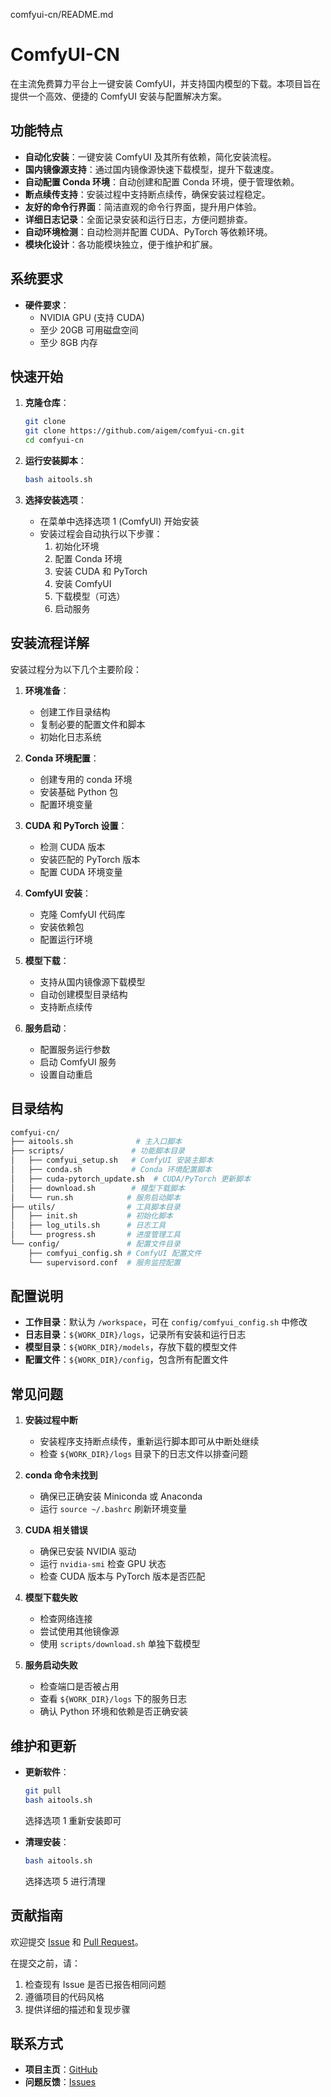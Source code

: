 comfyui-cn/README.md
# ComfyUI-CN

在主流免费算力平台上一键安装 ComfyUI，并支持国内模型的下载。本项目旨在提供一个高效、便捷的 ComfyUI 安装与配置解决方案。

## 功能特点

- **自动化安装**：一键安装 ComfyUI 及其所有依赖，简化安装流程。
- **国内镜像源支持**：通过国内镜像源快速下载模型，提升下载速度。
- **自动配置 Conda 环境**：自动创建和配置 Conda 环境，便于管理依赖。
- **断点续传支持**：安装过程中支持断点续传，确保安装过程稳定。
- **友好的命令行界面**：简洁直观的命令行界面，提升用户体验。
- **详细日志记录**：全面记录安装和运行日志，方便问题排查。
- **自动环境检测**：自动检测并配置 CUDA、PyTorch 等依赖环境。
- **模块化设计**：各功能模块独立，便于维护和扩展。

## 系统要求

- **硬件要求**：
  - NVIDIA GPU (支持 CUDA)
  - 至少 20GB 可用磁盘空间
  - 至少 8GB 内存

## 快速开始

1. **克隆仓库**：
    ```bash
    git clone 
    git clone https://github.com/aigem/comfyui-cn.git
    cd comfyui-cn
    ```

2. **运行安装脚本**：
    ```bash
    bash aitools.sh
    ```

3. **选择安装选项**：
    - 在菜单中选择选项 1 (ComfyUI) 开始安装
    - 安装过程会自动执行以下步骤：
      1. 初始化环境
      2. 配置 Conda 环境
      3. 安装 CUDA 和 PyTorch
      4. 安装 ComfyUI
      5. 下载模型（可选）
      6. 启动服务

## 安装流程详解

安装过程分为以下几个主要阶段：

1. **环境准备**：
   - 创建工作目录结构
   - 复制必要的配置文件和脚本
   - 初始化日志系统

2. **Conda 环境配置**：
   - 创建专用的 conda 环境
   - 安装基础 Python 包
   - 配置环境变量

3. **CUDA 和 PyTorch 设置**：
   - 检测 CUDA 版本
   - 安装匹配的 PyTorch 版本
   - 配置 CUDA 环境变量

4. **ComfyUI 安装**：
   - 克隆 ComfyUI 代码库
   - 安装依赖包
   - 配置运行环境

5. **模型下载**：
   - 支持从国内镜像源下载模型
   - 自动创建模型目录结构
   - 支持断点续传

6. **服务启动**：
   - 配置服务运行参数
   - 启动 ComfyUI 服务
   - 设置自动重启

## 目录结构

```bash
comfyui-cn/
├── aitools.sh              # 主入口脚本
├── scripts/               # 功能脚本目录
│   ├── comfyui_setup.sh   # ComfyUI 安装主脚本
│   ├── conda.sh           # Conda 环境配置脚本
│   ├── cuda-pytorch_update.sh  # CUDA/PyTorch 更新脚本
│   ├── download.sh        # 模型下载脚本
│   └── run.sh            # 服务启动脚本
├── utils/                # 工具脚本目录
│   ├── init.sh           # 初始化脚本
│   ├── log_utils.sh      # 日志工具
│   └── progress.sh       # 进度管理工具
└── config/               # 配置文件目录
    ├── comfyui_config.sh # ComfyUI 配置文件
    └── supervisord.conf  # 服务监控配置
```

## 配置说明

- **工作目录**：默认为 `/workspace`，可在 `config/comfyui_config.sh` 中修改
- **日志目录**：`${WORK_DIR}/logs`，记录所有安装和运行日志
- **模型目录**：`${WORK_DIR}/models`，存放下载的模型文件
- **配置文件**：`${WORK_DIR}/config`，包含所有配置文件

## 常见问题

1. **安装过程中断**
    - 安装程序支持断点续传，重新运行脚本即可从中断处继续
    - 检查 `${WORK_DIR}/logs` 目录下的日志文件以排查问题

2. **conda 命令未找到**
    - 确保已正确安装 Miniconda 或 Anaconda
    - 运行 `source ~/.bashrc` 刷新环境变量

3. **CUDA 相关错误**
    - 确保已安装 NVIDIA 驱动
    - 运行 `nvidia-smi` 检查 GPU 状态
    - 检查 CUDA 版本与 PyTorch 版本是否匹配

4. **模型下载失败**
    - 检查网络连接
    - 尝试使用其他镜像源
    - 使用 `scripts/download.sh` 单独下载模型

5. **服务启动失败**
    - 检查端口是否被占用
    - 查看 `${WORK_DIR}/logs` 下的服务日志
    - 确认 Python 环境和依赖是否正确安装

## 维护和更新

- **更新软件**：
    ```bash
    git pull
    bash aitools.sh
    ```
    选择选项 1 重新安装即可

- **清理安装**：
    ```bash
    bash aitools.sh
    ```
    选择选项 5 进行清理

## 贡献指南

欢迎提交 [Issue](https://github.com/aigem/aitools/issues) 和 [Pull Request](https://github.com/aigem/aitools/pulls)。

在提交之前，请：
1. 检查现有 Issue 是否已报告相同问题
2. 遵循项目的代码风格
3. 提供详细的描述和复现步骤


## 联系方式

- **项目主页**：[GitHub](https://github.com/aigem/aitools)
- **问题反馈**：[Issues](https://github.com/aigem/aitools/issues)